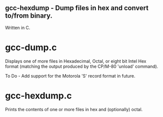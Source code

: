 ## gcc-hexdump - Dump files in hex and convert to/from binary.

Written in C.   

# gcc-dump.c

   Displays one of more files in Hexadecimal, Octal, or eight bit Intel Hex
   format (matching the output produced by the CP/M-80 'unload' command).
   
   To Do -  Add support for the Motorola 'S' record format in future.

# gcc-hexdump.c
   
   Prints  the contents of one or more files in hex and (optionally) octal.
   
